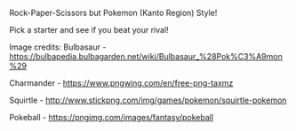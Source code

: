Rock-Paper-Scissors but Pokemon (Kanto Region) Style!

Pick a starter and see if you beat your rival!

Image credits:
Bulbasaur - https://bulbapedia.bulbagarden.net/wiki/Bulbasaur_%28Pok%C3%A9mon%29

Charmander - https://www.pngwing.com/en/free-png-taxmz

Squirtle - http://www.stickpng.com/img/games/pokemon/squirtle-pokemon

Pokeball - https://pngimg.com/images/fantasy/pokeball